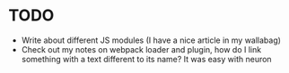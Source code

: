# TODO
* Write about different JS modules (I have a nice article in my wallabag)
* Check out my notes on webpack loader and plugin, how do I link something with a text different to its name? It was easy with neuron
